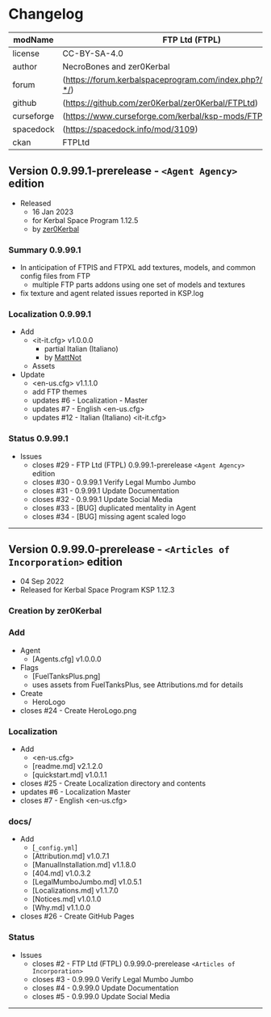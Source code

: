 # Changelog  
  
| modName    | FTP Ltd (FTPL)                                                    |
| ---------- | ----------------------------------------------------------------- |
| license    | CC-BY-SA-4.0                                                      |
| author     | NecroBones and zer0Kerbal                                         |
| forum      | (https://forum.kerbalspaceprogram.com/index.php?/topic/209628-*/) |
| github     | (https://github.com/zer0Kerbal/zer0Kerbal/FTPLtd)                 |
| curseforge | (https://www.curseforge.com/kerbal/ksp-mods/FTPLtd)               |
| spacedock  | (https://spacedock.info/mod/3109)                                 |
| ckan       | FTPLtd                                                            |

## Version 0.9.99.1-prerelease - `<Agent Agency>` edition

* Released
  * 16 Jan 2023
  * for Kerbal Space Program 1.12.5
  * by [zer0Kerbal](https://github.com/zer0Kerbal)

### Summary 0.9.99.1

* In anticipation of FTPIS and FTPXL add textures, models, and common config files from FTP
  * multiple FTP parts addons using one set of models and textures
* fix texture and agent related issues reported in KSP.log

### Localization 0.9.99.1

* Add
  * <it-it.cfg> v1.0.0.0
    * partial Italian (Italiano)
    * by [MattNot](https://github.com/MattNot)
  * Assets
* Update
  * <en-us.cfg> v1.1.1.0
  * add FTP themes
  * updates #6 - Localization - Master
  * updates #7 - English <en-us.cfg>
  * updates #12 - Italian (Italiano) <it-it.cfg>

### Status 0.9.99.1

* Issues
  * closes #29 - FTP Ltd (FTPL) 0.9.99.1-prerelease `<Agent Agency>` edition
  * closes #30 - 0.9.99.1 Verify Legal Mumbo Jumbo
  * closes #31 - 0.9.99.1 Update Documentation
  * closes #32 - 0.9.99.1 Update Social Media
  * closes #33 - [BUG] duplicated mentality in Agent
  * closes #34 - [BUG] missing agent scaled logo

---

## Version 0.9.99.0-prerelease - `<Articles of Incorporation>` edition

* 04 Sep 2022  
* Released for Kerbal Space Program KSP 1.12.3

### Creation by zer0Kerbal

### Add

* Agent
  * [Agents.cfg] v1.0.0.0
* Flags
  * [FuelTanksPlus.png]
  * uses assets from FuelTanksPlus, see Attributions.md for details
* Create
  * HeroLogo
* closes #24 - Create HeroLogo.png

### Localization

* Add
  * <en-us.cfg>
  * [readme.md] v2.1.2.0
  * [quickstart.md] v1.0.1.1
* closes #25 - Create Localization directory and contents
* updates #6 - Localization Master
* closes #7 - English <en-us.cfg>

### docs/

* Add
  * [`_config.yml`]
  * [Attribution.md] v1.0.7.1
  * [ManualInstallation.md] v1.1.8.0
  * [404.md] v1.0.3.2
  * [LegalMumboJumbo.md] v1.0.5.1
  * [Localizations.md] v1.1.7.0
  * [Notices.md] v1.0.1.0
  * [Why.md] v1.1.0.0
* closes #26 - Create GitHub Pages

### Status

* Issues
  * closes #2 - FTP Ltd (FTPL) 0.9.99.0-prerelease `<Articles of Incorporation>`
  * closes #3 - 0.9.99.0 Verify Legal Mumbo Jumbo
  * closes #4 - 0.9.99.0 Update Documentation
  * closes #5 - 0.9.99.0 Update Social Media

---

